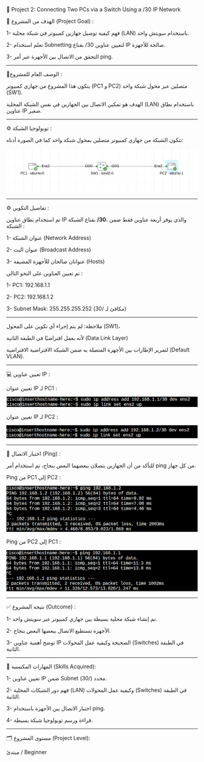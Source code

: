 🧩 Project 2: Connecting Two PCs via a Switch Using a /30 IP Network












🎯 الهدف من المشروع (Project Goal) : 



1- فهم كيفية توصيل جهازين كمبيوتر في شبكة محلية (LAN) باستخدام سويتش واحد.    






2- تعلم استخدام Subnetting بقناع ‎/30‎ لتعيين عناوين IP صالحة للأجهزة.    









3- التحقق من الاتصال بين الأجهزة عبر أمر ping.    






________________________________________________________________






📘الوصف العام للمشروع :   







يتكون هذا المشروع من جهازي كمبيوتر (PC1 و PC2) متصلين عبر محول شبكة واحد (SW1).

الهدف هو تمكين الاتصال بين الجهازين في نفس الشبكة المحلية (LAN) باستخدام نطاق عناوين IP صغير.

_______________________________________________________________








  ⚙️  توبولوجيا الشبكة : 
  
  








تتكون الشبكة من جهازي كمبيوتر متصلين بمحول شبكة واحد كما في الصورة أدناه:





![](images/topology.png)







________________________________________________________________________________________________________________________________



⚙️   تفاصيل التكوين : 






تم استخدام نطاق عناوين IP بقناع الشبكة ‎**/30**‎، والذي يوفر أربعة عناوين فقط ضمن الشبكة :




1- عنوان الشبكة (Network Address)






2- عنوان البث (Broadcast Address)






3- عنوانان صالحان للأجهزة المضيفة (Hosts)










تم تعيين العناوين على النحو التالي :






1- PC1: 192.168.1.1 







2- PC2: 192.168.1.2 







3- Subnet Mask: 255.255.255.252 (مكافئ لـ /30)


______________________________________________________________________________
















ملاحظة: لم يتم إجراء أي تكوين على المحول (SW1)،


لأنه يعمل افتراضيًا في الطبقة الثانية (Data Link Layer)


لتمرير الإطارات بين الأجهزة المتصلة به ضمن الشبكة الافتراضية الافتراضية (Default VLAN).



_____________________________________________







💻 تعيين عناوين IP : 










تعيين عنوان IP لـ PC1 :   







![](images/pc1_ip_configuration.png)











تعيين عنوان IP لـ PC2 :  



![](images/pc2_ip_configuration.png)

__________________________________________________________________________________


















📡  اختبار الاتصال (Ping) : 












للتأكد من أن الجهازين يتصلان ببعضهما البعض بنجاح، تم استخدام أمر ping من كل جهاز.










Ping من PC1 إلى PC2 : 




![](images/ping_pc1_to_pc2.png)
















Ping من PC2 إلى PC1 : 








![](images/ping_pc2_to_pc1.png)



















____________________________________________________







 ✅     نتيجة المشروع (Outcome) :
 















1-  تم إنشاء شبكة محلية بسيطة بين جهازي كمبيوتر عبر سويتش واحد.








2- الأجهزة تستطيع الاتصال ببعضها البعض بنجاح.









3- توضح أهمية عناوين IP الصحيحة وكيفية عمل المحولات (Switches) في الطبقة الثانية.        


_________________________________________________________________________________________________






















 

🧠 المهارات المكتسبة (Skills Acquired):                                     






1- تعيين عناوين IP ضمن Subnet محدد (/30).                              












2- فهم دور الشبكات المحلية (LAN) وكيفية عمل المحولات (Switches) في الطبقة الثانية.                               








3- اختبار الاتصال بين الأجهزة باستخدام ping.                    









4- قراءة ورسم توبولوجيا شبكة بسيطة.                                         






__________________________________________________________
















 

🗂️ مستوى المشروع (Project Level):                                                                            











مبتدئ / Beginner
